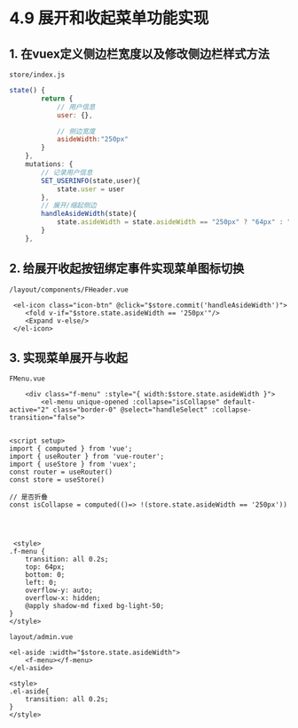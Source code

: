 # 4.9 展开和收起菜单功能实现



## 1. 在vuex定义侧边栏宽度以及修改侧边栏样式方法

`store/index.js`

```javascript
state() {
        return {
            // 用户信息
            user: {},

            // 侧边宽度
            asideWidth:"250px"
        }
    },
    mutations: {
        // 记录用户信息
        SET_USERINFO(state,user){
            state.user = user
        },
        // 展开/缩起侧边
        handleAsideWidth(state){
            state.asideWidth = state.asideWidth == "250px" ? "64px" : "250px"
        }
    },
```



## 2. 给展开收起按钮绑定事件实现菜单图标切换

`/layout/components/FHeader.vue`

```vue
 <el-icon class="icon-btn" @click="$store.commit('handleAsideWidth')">
    <fold v-if="$store.state.asideWidth == '250px'"/>
    <Expand v-else/>
 </el-icon>
```





## 3. 实现菜单展开与收起

`FMenu.vue`

```vue
    <div class="f-menu" :style="{ width:$store.state.asideWidth }">
        <el-menu unique-opened :collapse="isCollapse" default-active="2" class="border-0" @select="handleSelect" :collapse-transition="false">
          
          
<script setup>
import { computed } from 'vue';
import { useRouter } from 'vue-router';
import { useStore } from 'vuex';
const router = useRouter()
const store = useStore()

// 是否折叠
const isCollapse = computed(()=> !(store.state.asideWidth == '250px'))


 
 
 <style>
.f-menu {
    transition: all 0.2s;
    top: 64px;
    bottom: 0;
    left: 0;
    overflow-y: auto;
    overflow-x: hidden;
    @apply shadow-md fixed bg-light-50;
}
</style>
```



`layout/admin.vue`

```vue
<el-aside :width="$store.state.asideWidth">
    <f-menu></f-menu>
</el-aside>
            
<style>
.el-aside{
    transition: all 0.2s;
}
</style>
```

